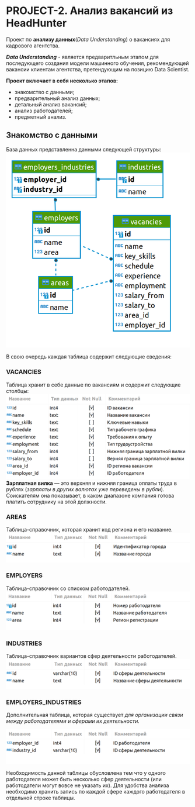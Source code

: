 # PROJECT-2. Анализ вакансий из HeadHunter
 

Проект по **анализу данных**(*Data Understanding*) о вакансиях для кадрового агентства. 

***Data Understanding*** - является предваритльным этапом для последующего создания модели машинного обучения, рекомендующей вакансии клиентам агентства, претендующим на позицию Data Scientist.

**Проект включает в себя несколько этапов:**
* знакомство с данными;
* предварительный анализ данных;
* детальный анализ вакансий;
* анализ работодателей;
* предметный анализ.

## Знакомство с данными

База данных представленна данными следующей структуры:
![](pictures/SQL_pj2_2_1.png)

В свою очередь каждая таблица содержит следующие сведения:

### VACANCIES
Таблица хранит в себе данные по вакансиям и содержит следующие столбцы:
![](pictures/SQL_pj2_2_2.png)
**Зарплатная вилка** — это верхняя и нижняя граница оплаты труда в рублях (*зарплаты в других валютах уже переведены в рубли*). Соискателям она показывает, в каком диапазоне компания готова платить сотруднику на этой должности.

### AREAS
Таблица-справочник, которая хранит код региона и его название.
![](pictures/SQL_pj2_2_3.png)
### EMPLOYERS
Таблица-справочник со списком работодателей.
![](pictures/SQL_pj2_2_4.png)
### INDUSTRIES
Таблица-справочник вариантов сфер деятельности работодателей.
![](pictures/SQL_pj2_2_5.png)
### EMPLOYERS_INDUSTRIES
Дополнительная таблица, которая существует *для организации связи между работодателями и сферами их деятельности.*

![](pictures/SQL_pj2_2_6.png)

Необходимость данной таблицы обусловлена тем что у одного работодателя может быть несколько сфер деятельности (или работодатели могут вовсе не указать их). Для удобства анализа необходимо хранить запись по каждой сфере каждого работодателя в отдельной строке таблицы.


